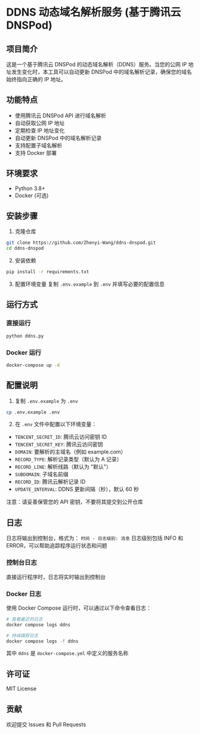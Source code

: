 # DDNS 动态域名解析服务 (基于腾讯云 DNSPod)

## 项目简介
这是一个基于腾讯云 DNSPod 的动态域名解析（DDNS）服务。当您的公网 IP 地址发生变化时，本工具可以自动更新 DNSPod 中的域名解析记录，确保您的域名始终指向正确的 IP 地址。

## 功能特点
- 使用腾讯云 DNSPod API 进行域名解析
- 自动获取公网 IP 地址
- 定期检查 IP 地址变化
- 自动更新 DNSPod 中的域名解析记录
- 支持配置子域名解析
- 支持 Docker 部署

## 环境要求
- Python 3.8+
- Docker (可选)

## 安装步骤
1. 克隆仓库
```bash
git clone https://github.com/Zhenyi-Wang/ddns-dnspod.git
cd ddns-dnspod
```

2. 安装依赖
```bash
pip install -r requirements.txt
```

3. 配置环境变量
复制 `.env.example` 到 `.env` 并填写必要的配置信息

## 运行方式
### 直接运行
```bash
python ddns.py
```

### Docker 运行
```bash
docker-compose up -d
```

## 配置说明
1. 复制 `.env.example` 为 `.env`
```bash
cp .env.example .env
```

2. 在 `.env` 文件中配置以下环境变量：
- `TENCENT_SECRET_ID`: 腾讯云访问密钥 ID
- `TENCENT_SECRET_KEY`: 腾讯云访问密钥
- `DOMAIN`: 要解析的主域名（例如 example.com）
- `RECORD_TYPE`: 解析记录类型（默认为 A 记录）
- `RECORD_LINE`: 解析线路（默认为 "默认"）
- `SUBDOMAIN`: 子域名前缀
- `RECORD_ID`: 腾讯云解析记录 ID
- `UPDATE_INTERVAL`: DDNS 更新间隔（秒），默认 60 秒

注意：请妥善保管您的 API 密钥，不要将其提交到公开仓库

## 日志
日志将输出到控制台，格式为：
`时间 - 日志级别: 消息`
日志级别包括 INFO 和 ERROR，可以帮助追踪程序运行状态和问题

### 控制台日志
直接运行程序时，日志将实时输出到控制台

### Docker 日志
使用 Docker Compose 运行时，可以通过以下命令查看日志：
```bash
# 查看最近的日志
docker compose logs ddns

# 持续跟踪日志
docker compose logs -f ddns
```
其中 `ddns` 是 `docker-compose.yml` 中定义的服务名称

## 许可证
MIT License

## 贡献
欢迎提交 Issues 和 Pull Requests